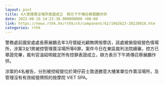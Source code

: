```yaml
---
layout: post
title: 4人管理賣淫場所表證成立　辯方下午傳召蔡展鵬作供
date: 2022-08-16 14:22:38.000000000 +08:00
link: https://news.rthk.hk/rthk/ch/component/k2/1662623-20220816.htm
categories: rthk
---
```


警務處前國安處處長蔡展鵬去年3月懷疑光顧無牌按摩店，該處被揭發經營色情場所，涉案3女1男被控管理賣淫場所等6罪，案件今日在東區裁判法院續審。控方已舉證完畢，裁判官溫紹明裁定所有控罪表證成立，辯方表示下午將傳召蔡展鵬作供。

涉案的4名被告，分別被控經營位於灣仔莊士敦道勝意大樓某單位作賣淫場所，及管理沒有有效經營牌照的按摩院 VIET SPA。
